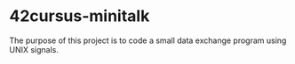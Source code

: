 # 42cursus-minitalk

The purpose of this project is to code a small data exchange program using UNIX signals.